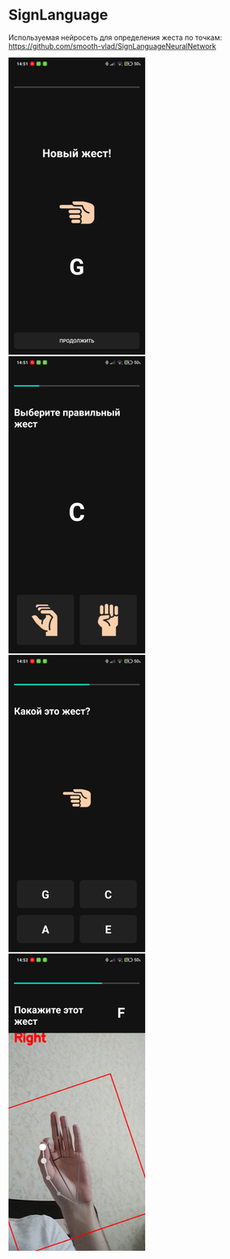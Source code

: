 # SignLanguage

Используемая нейросеть для определения жеста по точкам: https://github.com/smooth-vlad/SignLanguageNeuralNetwork

![](Readme/s1.png)![](Readme/s2.png)![](Readme/s3.png)![](Readme/s4.png)
